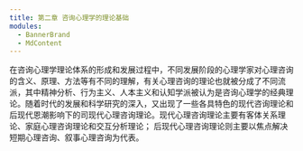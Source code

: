```yaml
---
title: 第二章 咨询心理学的理论基础
modules:
  - BannerBrand
  - MdContent
---
```


在咨询心理学理论体系的形成和发展过程中，不同发展阶段的心理学家对心理咨询的含义、原理、方法等有不同的理解，有关心理咨询的理论也就被分成了不同流派，其中精神分析、行为主义、人本主义和认知学派被认为是咨询心理学的经典理论。随着时代的发展和科学研究的深入，又出现了一些各具特色的现代咨询理论和后现代恩潮影响下的司现代心理咨询理论。现代心理咨询理论主要有客体关系理论、家庭心理咨询理论和交互分析理论； 后现代心理咨询理论则主要以焦点解决短期心理咨询、叙事心理咨询为代表。
